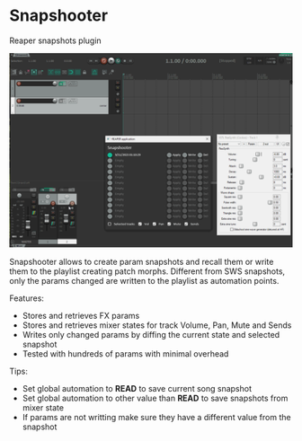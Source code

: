 # Snapshooter

Reaper snapshots plugin

![snapshooter.gif](doc/snapshooter.gif)

Snapshooter allows to create param snapshots and recall them or write them to the playlist creating patch morphs.
Different from SWS snapshots, only the params changed are written to the playlist as automation points.

Features:
  * Stores and retrieves FX params
  * Stores and retrieves mixer states for track Volume, Pan, Mute and Sends
  * Writes only changed params by diffing the current state and selected snapshot
  * Tested with hundreds of params with minimal overhead

Tips:
  * Set global automation to __READ__ to save current song snapshot
  * Set global automation to other value than __READ__ to save snapshots from mixer state
  * If params are not writting make sure they have a different value from the snapshot

